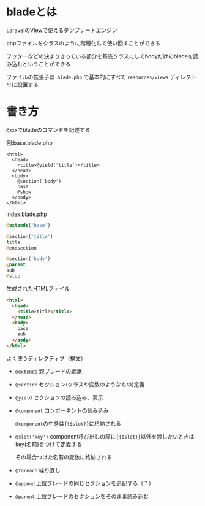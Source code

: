 # bladeとは

LaravelのViewで使えるテンプレートエンジン

phpファイルをクラスのように階層化して使い回すことができる

フッターなどの決まりきっている部分を基底クラスにしてbodyだけのbladeを読み込むということができる

ファイルの拡張子は`.blade.php` で基本的にすべて `resources/views` ディレクトリに設置する

# 書き方

`@xxx`でbladeのコマンドを記述する

例:base.blade.php
```php:base.blade.php
<html>
  <head>
    <title>@yield('title')</title>
  </head>
  <body>
    @section('body')
    base
    @show
  </body>
</html>
```
index.blade.php
```php
@extends('base')

@section('title')
title
@endsection

@section('body')
@parent
sub
@stop
```
生成されたHTMLファイル
```html
<html>
  <head>
    <title>title</title>
  </head>
  <body>
    base
    sub
  </body>
</html>
```

よく使うディレクティブ（構文）

- `@extends` 親ブレードの継承

- `@section` セクション(クラスや変数のようなもの)定義

- `@yield` セクションの読み込み、表示

- `@component` コンポーネントの読み込み

  `@component`の中身は`{{$slot}}`に格納される
  
- `@slot('key')` component呼び出しの際に`{{$slot}}`以外を渡したいときはkey(名前)をつけて定義する

  その場合つけた名前の変数に格納される
  
- `@foreach` 繰り返し

- `@append` 上位ブレードの同じセクションを追記する（？）

- `@parent` 上位ブレードのセクションをそのまま読み込む

